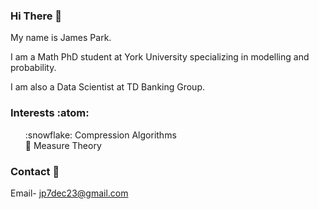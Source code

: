 ### Hi There 👋
My name is James Park. 

I am a Math PhD student at York University specializing in modelling and probability.

I am also a Data Scientist at TD Banking Group.

### Interests :atom:
<ol> 
    :snowflake: Compression Algorithms
    <br>
    🌱 Measure Theory
    <br>
</ol>

### Contact :bookmark_tabs: 
Email- jp7dec23@gmail.com
